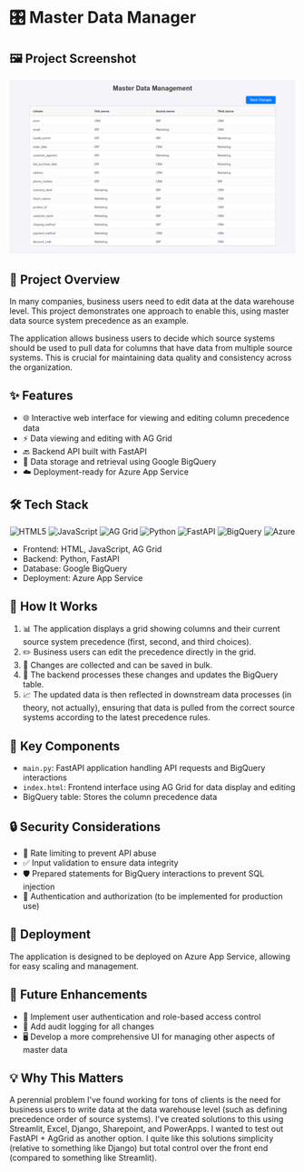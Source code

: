 # 🎛️ Master Data Manager

## 🖼️ Project Screenshot
![image](images/project-screenshot.png)


## 🚀 Project Overview

In many companies, business users need to edit data at the data warehouse level. This project demonstrates one approach to enable this, using master data source system precedence as an example. 

The application allows business users to decide which source systems should be used to pull data for columns that have data from multiple source systems. This is crucial for maintaining data quality and consistency across the organization.

## ✨ Features

- 🌐 Interactive web interface for viewing and editing column precedence data
- ⚡ Data viewing and editing with AG Grid
- 🔙 Backend API built with FastAPI
- 💾 Data storage and retrieval using Google BigQuery
- ☁️ Deployment-ready for Azure App Service

## 🛠️ Tech Stack

<p align="center">
  <img src="https://upload.wikimedia.org/wikipedia/commons/thumb/6/61/HTML5_logo_and_wordmark.svg/120px-HTML5_logo_and_wordmark.svg.png" alt="HTML5" width="50"/>
  <img src="https://upload.wikimedia.org/wikipedia/commons/thumb/6/6a/JavaScript-logo.png/120px-JavaScript-logo.png" alt="JavaScript" width="50"/>
  <img src="https://www.ag-grid.com/images/ag-grid-logo.png" alt="AG Grid" height="50"/>
  <img src="https://upload.wikimedia.org/wikipedia/commons/thumb/c/c3/Python-logo-notext.svg/121px-Python-logo-notext.svg.png" alt="Python" width="50"/>
  <img src="https://fastapi.tiangolo.com/img/logo-margin/logo-teal.png" alt="FastAPI" width="100"/>
  <img src="https://upload.wikimedia.org/wikipedia/commons/thumb/2/29/Google-BigQuery-Logo.svg/120px-Google-BigQuery-Logo.svg.png" alt="BigQuery" width="70"/>
  <img src="https://upload.wikimedia.org/wikipedia/commons/thumb/f/fa/Microsoft_Azure.svg/150px-Microsoft_Azure.svg.png" alt="Azure" width="50"/>
</p>

- Frontend: HTML, JavaScript, AG Grid
- Backend: Python, FastAPI
- Database: Google BigQuery
- Deployment: Azure App Service

## 🔧 How It Works

1. 📊 The application displays a grid showing columns and their current source system precedence (first, second, and third choices).
2. ✏️ Business users can edit the precedence directly in the grid.
3. 💾 Changes are collected and can be saved in bulk.
4. 🔄 The backend processes these changes and updates the BigQuery table.
5. 📈 The updated data is then reflected in downstream data processes (in theory, not actually), ensuring that data is pulled from the correct source systems according to the latest precedence rules.

## 🧩 Key Components

- `main.py`: FastAPI application handling API requests and BigQuery interactions
- `index.html`: Frontend interface using AG Grid for data display and editing
- BigQuery table: Stores the column precedence data

## 🔒 Security Considerations

- 🚦 Rate limiting to prevent API abuse
- ✅ Input validation to ensure data integrity
- 🛡️ Prepared statements for BigQuery interactions to prevent SQL injection
- 🔐 Authentication and authorization (to be implemented for production use)

## 🚀 Deployment

The application is designed to be deployed on Azure App Service, allowing for easy scaling and management.

## 🔮 Future Enhancements

- 👤 Implement user authentication and role-based access control
- 📝 Add audit logging for all changes
- 🖥️ Develop a more comprehensive UI for managing other aspects of master data

## 💡 Why This Matters

A perennial problem I've found working for tons of clients is the need for business users to write data at the data warehouse level (such as defining precedence order of source systems). I've created solutions to this using Streamlit, Excel, Django, Sharepoint, and PowerApps. I wanted to test out FastAPI + AgGrid as another option. I quite like this solutions simplicity (relative to something like Django) but total control over the front end (compared to something like Streamlit). 

